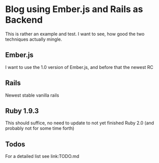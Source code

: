 # Blog using Ember.js and Rails as Backend

This is rather an example and test. I want to see, how good the two techniques actually mingle.

## Ember.js

I want to use the 1.0 version of Ember.js, and before that the newest RC

## Rails

Newest stable vanilla rails

## Ruby 1.9.3

This should suffice, no need to update to not yet finished Ruby 2.0 (and probably not for some time forth)

## Todos

For a detailed list see link:TODO.md